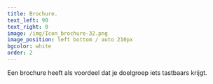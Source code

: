 ```yaml
---
title: Brochure.
text_left: 90
text_right: 0
image: /img/Icon_brochure-32.png
image_position: left bottom / auto 210px
bgcolor: white
order: 2
---
```


Een brochure heeft als voordeel dat je doelgroep iets tastbaars krijgt.